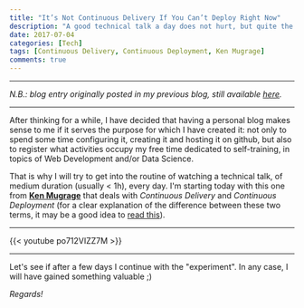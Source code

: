 ```yaml
---
title: "It’s Not Continuous Delivery If You Can’t Deploy Right Now"
description: "A good technical talk a day does not hurt, but quite the opposite."
date: 2017-07-04
categories: [Tech]
tags: [Continuous Delivery, Continuous Deployment, Ken Mugrage]
comments: true
---
```


***
_N.B.: blog entry originally posted in my previous blog, still available [here](https://estraviz.github.io/estraviz2017/devops/CI-CD/)._
***

After thinking for a while, I have decided that having a personal blog makes sense to me if it serves the purpose for which I have created it: not only to spend some time configuring it, creating it and hosting it on github, but also to register what activities occupy my free time dedicated to self-training, in topics of Web Development and/or Data Science.

That is why I will try to get into the routine of watching a technical talk, of medium duration (usually < 1h), every day. I'm starting today with this one from [**Ken Mugrage**](https://kenmugrage.com/) that deals with _Continuous Delivery_ and _Continuous Deployment_ (for a clear explanation of the difference between these two terms, it may be a good idea to [read this](https://puppet.com/blog/continuous-delivery-vs-continuous-deployment-what-s-diff)).

***
{{< youtube po712VIZZ7M >}}
***

Let's see if after a few days I continue with the "experiment". In any case, I will have gained something valuable ;)

_Regards!_
